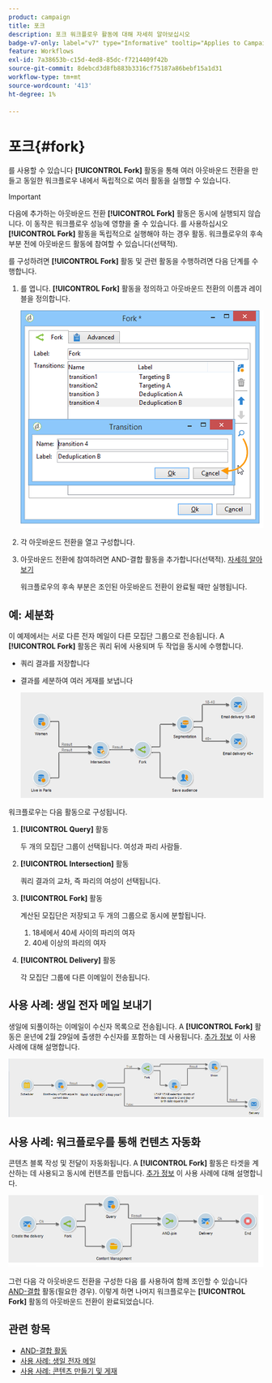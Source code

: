 ```yaml
---
product: campaign
title: 포크
description: 포크 워크플로우 활동에 대해 자세히 알아보십시오
badge-v7-only: label="v7" type="Informative" tooltip="Applies to Campaign Classic v7 only"
feature: Workflows
exl-id: 7a38653b-c15d-4ed8-85dc-f7214409f42b
source-git-commit: 8debcd3d8fb883b3316cf75187a86bebf15a1d31
workflow-type: tm+mt
source-wordcount: '413'
ht-degree: 1%

---
```


# 포크{#fork}



를 사용할 수 있습니다 **[!UICONTROL Fork]** 활동을 통해 여러 아웃바운드 전환을 만들고 동일한 워크플로우 내에서 독립적으로 여러 활동을 실행할 수 있습니다.

>[!IMPORTANT]
>
>다음에 추가하는 아웃바운드 전환 **[!UICONTROL Fork]** 활동은 동시에 실행되지 않습니다. 이 동작은 워크플로우 성능에 영향을 줄 수 있습니다. 를 사용하십시오 **[!UICONTROL Fork]** 활동을 독립적으로 실행해야 하는 경우 활동. 워크플로우의 후속 부분 전에 아웃바운드 활동에 참여할 수 있습니다(선택적).

를 구성하려면 **[!UICONTROL Fork]** 활동 및 관련 활동을 수행하려면 다음 단계를 수행합니다.

1. 를 엽니다. **[!UICONTROL Fork]** 활동을 정의하고 아웃바운드 전환의 이름과 레이블을 정의합니다.

   ![](assets/s_user_segmentation_fork.png)

1. 각 아웃바운드 전환을 열고 구성합니다.
1. 아웃바운드 전환에 참여하려면 AND-결합 활동을 추가합니다(선택적). [자세히 알아보기](and-join.md)

   워크플로우의 후속 부분은 조인된 아웃바운드 전환이 완료될 때만 실행됩니다.

## 예: 세분화

이 예제에서는 서로 다른 전자 메일이 다른 모집단 그룹으로 전송됩니다. A **[!UICONTROL Fork]** 활동은 쿼리 뒤에 사용되며 두 작업을 동시에 수행합니다.

* 쿼리 결과를 저장합니다
* 결과를 세분하여 여러 게재를 보냅니다

   ![포크 활동은 두 개의 쿼리의 교차 항목을 따르며 목록 업데이트 활동과 분할 활동 앞에 옵니다.](assets/wkf_fork_example.png)

워크플로우는 다음 활동으로 구성됩니다.

1. **[!UICONTROL Query]** 활동

   두 개의 모집단 그룹이 선택됩니다. 여성과 파리 사람들.

1. **[!UICONTROL Intersection]** 활동

   쿼리 결과의 교차, 즉 파리의 여성이 선택됩니다.

1. **[!UICONTROL Fork]** 활동

   계산된 모집단은 저장되고 두 개의 그룹으로 동시에 분할됩니다.

   1. 18세에서 40세 사이의 파리의 여자
   1. 40세 이상의 파리의 여자

1. **[!UICONTROL Delivery]** 활동

   각 모집단 그룹에 다른 이메일이 전송됩니다.

## 사용 사례: 생일 전자 메일 보내기

생일에 되풀이하는 이메일이 수신자 목록으로 전송됩니다. A **[!UICONTROL Fork]** 활동은 윤년에 2월 29일에 출생한 수신자를 포함하는 데 사용됩니다. [추가 정보](sending-a-birthday-email.md) 이 사용 사례에 대해 설명합니다.

![포크 활동은 테스트 활동을 따르고 두 개의 쿼리 활동 앞에 옵니다.](assets/birthday-workflow_usecase_1.png)

## 사용 사례: 워크플로우를 통해 컨텐츠 자동화

콘텐츠 블록 작성 및 전달이 자동화됩니다. A **[!UICONTROL Fork]** 활동은 타겟을 계산하는 데 사용되고 동시에 컨텐츠를 만듭니다. [추가 정보](../../delivery/using/automating-via-workflows.md#creating-the-delivery-and-its-content) 이 사용 사례에 대해 설명합니다.

![포크 활동은 게재 활동을 따르며, 쿼리 활동 및 콘텐츠 관리 활동보다 우선하며, 둘 다 AND-결합 활동을 통해 결합됩니다.](../../delivery/using/assets/d_ncs_content_workflow10.png)

그런 다음 각 아웃바운드 전환을 구성한 다음 를 사용하여 함께 조인할 수 있습니다 [AND-결합](and-join.md) 활동(필요한 경우). 이렇게 하면 나머지 워크플로우는 **[!UICONTROL Fork]** 활동의 아웃바운드 전환이 완료되었습니다.

## 관련 항목

* [AND-결합 활동](and-join.md)
* [사용 사례: 생일 전자 메일](sending-a-birthday-email.md)
* [사용 사례: 콘텐츠 만들기 및 게재](../../delivery/using/automating-via-workflows.md#creating-the-delivery-and-its-content)